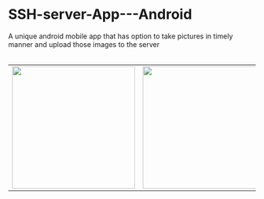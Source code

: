 # SSH-server-App---Android
A unique android mobile app that has option to take pictures in timely manner and upload those images to the server
</br>
</br>
<table>
  <tr>
    <td><img width="250px" src="https://user-images.githubusercontent.com/87483405/138672027-26621217-c7d7-4d06-8340-b35f37320f80.jpg"/></td>
    <td><img width="250px" src="https://user-images.githubusercontent.com/87483405/138672421-56030ecd-1b4d-4f67-bc6a-0fc56e70fb37.jpg"/></td>
  </tr>
  
</table>
